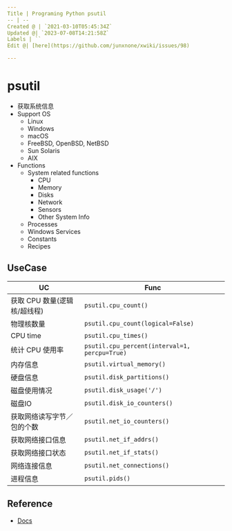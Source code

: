 ```yaml
---
Title | Programing Python psutil
-- | --
Created @ | `2021-03-10T05:45:34Z`
Updated @| `2023-07-08T14:21:58Z`
Labels | ``
Edit @| [here](https://github.com/junxnone/xwiki/issues/98)

---
```


# psutil
-  获取系统信息
- Support OS
  - Linux
  - Windows
  - macOS
  - FreeBSD, OpenBSD, NetBSD
  - Sun Solaris
  - AIX
- Functions
  - System related functions
    - CPU
    - Memory
    - Disks
    - Network
    - Sensors
    - Other System Info
  - Processes
  - Windows Services
  - Constants
  - Recipes




## UseCase

UC | Func
-- | --
获取 CPU 数量(逻辑核/超线程) | `psutil.cpu_count()`
物理核数量 | `psutil.cpu_count(logical=False)`
CPU time | `psutil.cpu_times()`
统计 CPU 使用率| `psutil.cpu_percent(interval=1, percpu=True)`
内存信息 | `psutil.virtual_memory()`
硬盘信息 |`psutil.disk_partitions()`
磁盘使用情况 | `psutil.disk_usage('/')`
磁盘IO | `psutil.disk_io_counters()`
获取网络读写字节／包的个数 | `psutil.net_io_counters()`
获取网络接口信息 | `psutil.net_if_addrs()`
获取网络接口状态 | `psutil.net_if_stats()`
网络连接信息 | `psutil.net_connections()`
进程信息 | `psutil.pids()`


## Reference
- [Docs](https://psutil.readthedocs.io/en/latest/)

